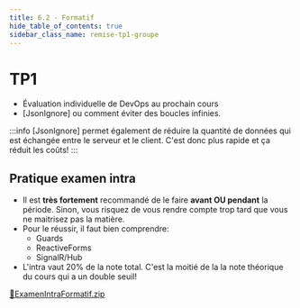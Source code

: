 ```yaml
---
title: 6.2 - Formatif
hide_table_of_contents: true
sidebar_class_name: remise-tp1-groupe
---
```


# TP1

- Évaluation individuelle de DevOps au prochain cours
- [JsonIgnore] ou comment éviter des boucles infinies.

:::info
[JsonIgnore] permet également de réduire la quantité de données qui est échangée entre le serveur et le client. C'est donc plus rapide et ça réduit les coûts!
:::

## Pratique examen intra

- Il est **très fortement** recommandé de le faire **avant OU pendant** la période. Sinon, vous risquez de vous rendre compte trop tard que vous ne maitrisez pas la matière.
- Pour le réussir, il faut bien comprendre:
  - Guards
  - ReactiveForms
  - SignalR/Hub
- L'intra vaut 20% de la note total. C'est la moitié de la la note théorique du cours qui a un double seuil!

[🔗ExamenIntraFormatif.zip](https://cegepedouardmontpetit.sharepoint.com/:u:/r/sites/CMT420InformatiqueComitesCours-5W5/Documents%20partages/5W5/H24/Intra_Formatif_H24-main.zip?csf=1&web=1&e=hK27tl)
